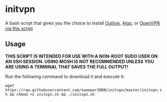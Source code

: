 # initvpn
A bash script that gives you the choice to install [Outline](https://getoutline.org/en/home), [Algo](https://github.com/trailofbits/algo), or [OpenVPN via this script](https://github.com/Nyr/openvpn-install)

## Usage
**THIS SCRIPT IS INTENDED FOR USE WITH A NON-ROOT SUDO USER ON AN SSH SESSION. USING MOSH IS NOT RECOMMENDED UNLESS YOU ARE USING A TERMINAL THAT SAVES THE FULL OUTPUT!**

Run the following command to download it and execute it:

```wget https://raw.githubusercontent.com/sweeper3000/initvpn/master/initvpn.sh && chmod +x initvpn.sh && ./initvpn.sh```
